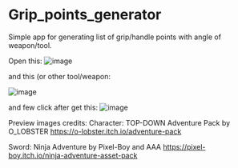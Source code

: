 # Grip_points_generator
Simple app for generating list of grip/handle points with angle of weapon/tool.

Open this:
![image](https://user-images.githubusercontent.com/53059208/173203313-6ba32707-c757-44b5-bb4f-a4a4243eb7e5.png)

and this (or other tool/weapon:

![image](https://user-images.githubusercontent.com/53059208/173203319-c89a48e6-0db6-4850-b9e4-942d81034763.png)

and few click after get this: 
![image](https://user-images.githubusercontent.com/53059208/173203332-0cebc67c-952b-4ebe-883f-890b03292e92.png)



Preview images credits:
Character:
TOP-DOWN Adventure Pack by O_LOBSTER
https://o-lobster.itch.io/adventure-pack

Sword:
Ninja Adventure by Pixel-Boy and AAA
https://pixel-boy.itch.io/ninja-adventure-asset-pack

